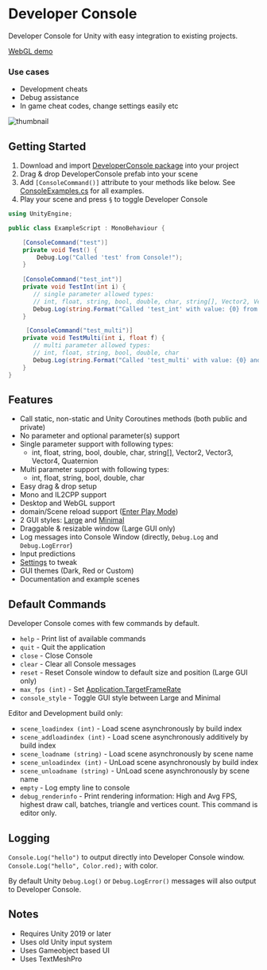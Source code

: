 # Developer Console

Developer Console for Unity with easy integration to existing projects.

[WebGL demo](https://anarkila.github.io/DeveloperConsole/Demo)

### Use cases 
- Development cheats
- Debug assistance
- In game cheat codes, change settings easily etc

![thumbnail](https://github.com/anarkila/DeveloperConsole/blob/main/Images/large_dark.PNG)

## Getting Started
1. Download and import [DeveloperConsole package](https://github.com/anarkila/DeveloperConsole/releases/download/v0.8.4/DeveloperConsole_0.8.4.unitypackage) into your project
2. Drag & drop DeveloperConsole prefab into your scene
3. Add ``[ConsoleCommand()]`` attribute to your methods like below. See [ConsoleExamples.cs](https://github.com/anarkila/DeveloperConsole/blob/main/Console/Assets/DeveloperConsole/Example%20scenes/Example%20scripts/ConsoleExamples.cs) for all examples. 
4. Play your scene and press ``§`` to toggle Developer Console

```C#
using UnityEngine;

public class ExampleScript : MonoBehaviour {

    [ConsoleCommand("test")]
    private void Test() {
        Debug.Log("Called 'test' from Console!");
    }
    
    [ConsoleCommand("test_int")]
    private void TestInt(int i) {
       // single parameter allowed types: 
       // int, float, string, bool, double, char, string[], Vector2, Vector3, Vector4, Quaternion
       Debug.Log(string.Format("Called 'test_int' with value: {0} from Console!", i));
    }

     [ConsoleCommand("test_multi")]
    private void TestMulti(int i, float f) {
       // multi parameter allowed types:
       // int, float, string, bool, double, char
       Debug.Log(string.Format("Called 'test_multi' with value: {0} and {1} from Console!", i, f));
    }
}
```

## Features

- Call static, non-static and Unity Coroutines methods (both public and private)
- No parameter and optional parameter(s) support
- Single parameter support with following types:
    - int, float, string, bool, double, char, string[], Vector2, Vector3, Vector4, Quaternion
- Multi parameter support with following types:
    - int, float, string, bool, double, char
- Easy drag & drop setup
- Mono and IL2CPP support
- Desktop and WebGL support
- domain/Scene reload support ([Enter Play Mode](https://docs.unity3d.com/Manual/ConfigurableEnterPlayMode.html))
- 2 GUI styles: [Large](https://github.com/anarkila/DeveloperConsole/blob/main/Images/large_dark.PNG) and [Minimal](https://github.com/anarkila/DeveloperConsole/blob/main/Images/minimal.png)
- Draggable & resizable window (Large GUI only)
- Log messages into Console Window (directly, ``Debug.Log`` and ``Debug.LogError``)
- Input predictions
- [Settings](https://github.com/anarkila/DeveloperConsole/blob/main/Images/settings.PNG) to tweak
- GUI themes (Dark, Red or Custom)
- Documentation and example scenes

## Default Commands
Developer Console comes with few commands by default.

* ``help`` - Print list of available commands
* ``quit`` - Quit the application
* ``close`` - Close Console
* ``clear`` - Clear all Console messages
* ``reset`` - Reset Console window to default size and position (Large GUI only)
* ``max_fps (int)`` - Set [Application.TargetFrameRate](https://docs.unity3d.com/ScriptReference/Application-targetFrameRate.html)
* ``console_style`` - Toggle GUI style between Large and Minimal

Editor and Development build only:

* ``scene_loadindex (int)`` - Load scene asynchronously by build index
* ``scene_addloadindex (int)`` - Load scene asynchronously additively by build index
* ``scene_loadname (string)`` - Load scene asynchronously by scene name
* ``scene_unloadindex (int)`` - UnLoad scene asynchronously by build index
* ``scene_unloadname (string)`` - UnLoad scene asynchronously by scene name
* ``empty`` - Log empty line to console
* ``debug_renderinfo`` - Print rendering information: High and Avg FPS, highest draw call, batches, triangle and vertices count. This command is editor only.

## Logging
``Console.Log("hello")`` to output directly into Developer Console window. ``Console.Log("hello", Color.red);`` with color.

By default Unity ``Debug.Log()`` or ``Debug.LogError()`` messages will also output to Developer Console.

## Notes
- Requires Unity 2019 or later
- Uses old Unity input system
- Uses Gameobject based UI
- Uses TextMeshPro
